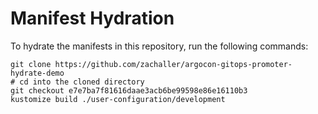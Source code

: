 # Manifest Hydration

To hydrate the manifests in this repository, run the following commands:

```shell
git clone https://github.com/zachaller/argocon-gitops-promoter-hydrate-demo
# cd into the cloned directory
git checkout e7e7ba7f81616daae3acb6be99598e86e16110b3
kustomize build ./user-configuration/development
```
